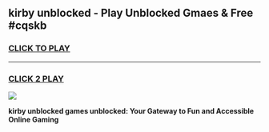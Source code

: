 
## kirby unblocked - Play Unblocked Gmaes & Free #cqskb
<h3>
<a href="https://news.freeplayer.one?title=kirby_unblocked&ref=26F">CLICK TO PLAY</a></h3>
<hr>

<h3>
<a href="https://news.freeplayer.one?title=kirby_unblocked&ref=26F">CLICK 2 PLAY</a>
  
</h3>

<a href="https://news.freeplayer.one?title=kirby_unblocked&ref=26F/"><img src="https://clearcache.store/games.png"></a>


**kirby unblocked games unblocked: Your Gateway to Fun and Accessible Online Gaming**
